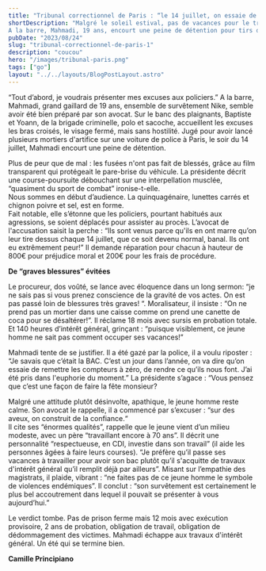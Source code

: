 ```yaml
---
title: "Tribunal correctionnel de Paris : “le 14 juillet, on essaie de remettre les compteurs à zéro...”"
shortDescription: "Malgré le soleil estival, pas de vacances pour le tribunal correctionnel de Paris qui voit défiler en cette après-midi du jeudi 24 août de nombreuses comparutions immédiates. 
A la barre, Mahmadi, 19 ans, encourt une peine de détention pour tirs de mortiers d'artifice sur une voiture de police à Paris, le soir du 14 juillet 2023."
pubDate: "2023/08/24"
slug: "tribunal-correctionnel-de-paris-1"
description: "coucou"
hero: "/images/tribunal-paris.png"
tags: ["go"]
layout: "../../layouts/BlogPostLayout.astro"
---
```


“Tout d’abord, je voudrais présenter mes excuses aux policiers.” A la barre, Mahmadi, grand gaillard de 19 ans, ensemble de survêtement Nike, semble avoir été bien préparé par son avocat. Sur le banc des plaignants, Baptiste et Yoann, de la brigade criminelle, polo et sacoche, accueillent les excuses les bras croisés, le visage fermé, mais sans hostilité.
Jugé pour avoir lancé plusieurs mortiers d'artifice sur une voiture de police à Paris, le soir du 14 juillet, Mahmadi encourt une peine de détention.

Plus de peur que de mal : les fusées n'ont pas fait de blessés, grâce au film transparent qui protégeait le pare-brise du véhicule. La présidente décrit une course-poursuite débouchant sur une interpellation musclée, “quasiment du sport de combat” ironise-t-elle.<br/>
Nous sommes en début d’audience. La quinquagénaire, lunettes carrés et chignon poivre et sel, est en forme.<br/>
Fait notable, elle s’étonne que les policiers, pourtant habitués aux agressions, se soient déplacés pour assister au procès. L’avocat de l'accusation saisit la perche :
“Ils sont venus parce qu'ils en ont marre qu’on leur tire dessus chaque 14 juillet, que ce soit devenu normal, banal. Ils ont eu extrêmement peur!” Il demande réparation pour chacun à hauteur de 800€ pour préjudice moral et 200€ pour les frais de procédure.

**De “graves blessures” évitées**

Le procureur, dos voûté, se lance avec éloquence dans un long sermon: “je ne sais pas si vous prenez conscience de la gravité de vos actes. On est pas passé loin de blessures très graves! “. Moralisateur, il insiste : “On ne prend pas un mortier dans une caisse comme on prend une canette de coca pour se désaltérer!”. Il réclame 18 mois avec sursis en probation totale. Et 140 heures d’intérêt général, grinçant : “puisque visiblement, ce jeune homme ne sait pas comment occuper ses vacances!”

Mahmadi tente de se justifier. Il a été gazé par la police, il a voulu riposter : “Je savais que c’était la BAC. C’est un jour dans l’année, on va dire qu’on essaie de remettre les compteurs à zéro, de rendre ce qu’ils nous font. J’ai été pris dans l'euphorie du moment.” La présidente s’agace : “Vous pensez que c’est une façon de faire la fête monsieur?

Malgré une attitude plutôt désinvolte, apathique, le jeune homme reste calme. Son avocat le rappelle, il a commencé par s’excuser : “sur des aveux, on construit de la confiance.“<br/>
Il cite ses “énormes qualités”, rappelle que le jeune vient d’un milieu modeste, avec un père “travaillant encore à 70 ans”. Il décrit une personnalité “respectueuse, en CDI, investie dans son travail” (il aide les personnes âgées à faire leurs courses). “Je préfère qu’il passe ses vacances à travailler pour avoir son bac plutôt qu’il s'acquitte de travaux d'intérêt général qu’il remplit déjà par ailleurs”. Misant sur l’empathie des magistrats, il plaide, vibrant : “ne faites pas de ce jeune homme le symbole de violences endémiques”. Il conclut : “son survêtement est certainement le plus bel accoutrement dans lequel il pouvait se présenter à vous aujourd’hui.”

Le verdict tombe. Pas de prison ferme mais 12 mois avec exécution provisoire, 2 ans de probation, obligation de travail, obligation de dédommagement des victimes. Mahmadi échappe aux travaux d'intérêt général. Un été qui se termine bien.

**Camille Principiano**
